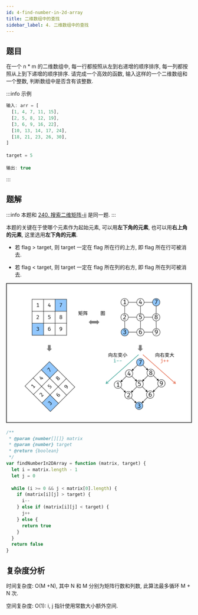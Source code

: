 ```yaml
---
id: 4-find-number-in-2d-array
title: 二维数组中的查找
sidebar_label: 4. 二维数组中的查找
---
```


## 题目

在一个 n \* m 的二维数组中, 每一行都按照从左到右递增的顺序排序, 每一列都按照从上到下递增的顺序排序. 请完成一个高效的函数, 输入这样的一个二维数组和一个整数, 判断数组中是否含有该整数.

:::info 示例

```ts
输入: arr = [
  [1, 4, 7, 11, 15],
  [2, 5, 8, 12, 19],
  [3, 6, 9, 16, 22],
  [10, 13, 14, 17, 24],
  [18, 21, 23, 26, 30],
]

target = 5

输出: true
```

:::

## 题解

:::info
本题和 [240. 搜索二维矩阵-ii](/leetcode/medium/240-search-matrix) 是同一题.
:::

本题的关键在于使哪个元素作为起始元素, 可以用**左下角的元素**, 也可以用**右上角的元素**, 这里选用**左下角的元素**.

- 若 flag > target, 则 target 一定在 flag 所在行的上方, 即 flag 所在行可被消去.

- 若 flag < target, 则 target 一定在 flag 所在列的右方, 即 flag 所在列可被消去.

![4-find-number-in-2d-array](../../static/img/4-find-number-in-2d-array.png)

```ts
/**
 * @param {number[][]} matrix
 * @param {number} target
 * @return {boolean}
 */
var findNumberIn2DArray = function (matrix, target) {
  let i = matrix.length - 1
  let j = 0

  while (i >= 0 && j < matrix[0].length) {
    if (matrix[i][j] > target) {
      i--
    } else if (matrix[i][j] < target) {
      j++
    } else {
      return true
    }
  }
  return false
}
```

## 复杂度分析

时间复杂度: O(M +N), 其中 N 和 M 分别为矩阵行数和列数, 此算法最多循环 M + N 次.

空间复杂度: O(1): i, j 指针使用常数大小额外空间.

